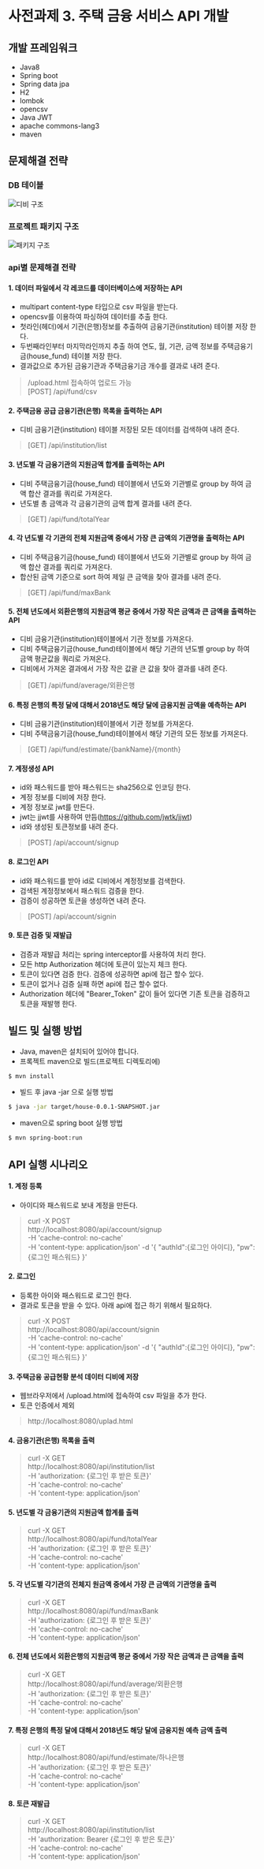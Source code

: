 # 사전과제 3. 주택 금융 서비스 API 개발
 
## 개발 프레임워크 
* Java8
* Spring boot
* Spring data jpa
* H2
* lombok
* opencsv
* Java JWT
* apache commons-lang3
* maven

## 문제해결 전략
### DB 테이블
<img src="./img/task3-db.jpg" title="디비 구조">

### 프로젝트 패키지 구조
<img src="./img/task3_package.jpg" title="패키지 구조">

### api별 문제해결 전략
#### 1. 데이터 파일에서 각 레코드를 데이터베이스에 저장하는 API 
  * multipart content-type 타입으로 csv 파일을 받는다.
  * opencsv를 이용하여 파싱하여 데이터를 추출 한다.
  * 첫라인(헤더)에서 기관(은행)정보를 추출하여 금융기관(institution) 테이블 저장 한다.
  * 두번째라인부터 마지막라인까지 추출 하여 연도, 월, 기관, 금액 정보를 주택금융기금(house_fund) 테이블 저장 한다.
  * 결과값으로 추가된 금융기관과 주택금융기금 개수를 결과로 내려 준다.

> /upload.html 접속하여 업로드 가능</br>
> [POST] /api/fund/csv

#### 2. 주택금융 공급 금융기관(은행) 목록을 출력하는 API 
  * 디비 금융기관(institution) 테이블 저장된 모든 데이터를 검색하여 내려 준다.

> [GET] /api/institution/list

#### 3. 년도별 각 금융기관의 지원금액 합계를 출력하는 API 
  * 디비 주택금융기금(house_fund) 테이블에서 년도와 기관별로 group by 하여 금액 합산 결과를 쿼리로 가져온다.
  * 년도별 총 금액과 각 금융기관의 금액 합계 결과를 내려 준다.

> [GET] /api/fund/totalYear

#### 4. 각 년도별 각 기관의 전체 지원금액 중에서 가장 큰 금액의 기관명을 출력하는 API
  * 디비 주택금융기금(house_fund) 테이블에서 년도와 기관별로 group by 하여 금액 합산 결과를 쿼리로 가져온다.
  * 합산된 금액 기준으로 sort 하여 제일 큰 금액을 찾아 결과를 내려 준다.

> [GET] /api/fund/maxBank

#### 5. 전체 년도에서 외환은행의 지원금액 평균 중에서 가장 작은 금액과 큰 금액을 출력하는 API
  * 디비 금융기관(institution)테이블에서 기관 정보를 가져온다.
  * 디비 주택금융기금(house_fund)테이블에서 해당 기관의 년도별 group by 하여 금액 평균값을 쿼리로 가져온다.
  * 디비에서 가져온 결과에서 가장 작은 값괄 큰 값을 찾아 결과를 내려 준다.

> [GET] /api/fund/average/외환은행

#### 6. 특정 은행의 특정 달에 대해서 2018년도 해당 달에 금융지원 금액을 예측하는 API
  * 디비 금융기관(institution)테이블에서 기관 정보를 가져온다.
  * 디비 주택금융기금(house_fund)테이블에서 해당 기관의 모든 정보를 가져온다.

> [GET] /api/fund/estimate/{bankName}/{month}

#### 7. 계정생성 API
  * id와 패스워드를 받아 패스워드는 sha256으로 인코딩 한다.
  * 계정 정보를 디비에 저장 한다.
  * 계정 정보로 jwt를 만든다. 
  * jwt는 jjwt를 사용하여 만듬(https://github.com/jwtk/jjwt)
  * id와 생성된 토큰정보를 내려 준다.

> [POST] /api/account/signup

#### 8. 로그인 API
  * id와 패스워드를 받아 id로 디비에서 계정정보를 검색한다.
  * 검색된 계정정보에서 패스워드 검증을 한다.
  * 검증이 성공하면 토큰을 생성하연 내려 준다.

> [POST] /api/account/signin

#### 9. 토큰 검증 및 재발급
  * 검증과 재발급 처리는 spring interceptor를 사용하여 처리 한다.
  * 모든 http Authorization 헤더에 토큰이 있는지 체크 한다.
  * 토큰이 있다면 검증 한다. 검증에 성공하면 api에 접근 할수 있다.
  * 토큰이 없거나 검증 실패 하면 api에 접근 할수 없다.
  * Authorization 헤더에 "Bearer_Token" 값이 들어 있다면 기존 토큰을 검증하고 토큰을 재발행 한다.


## 빌드 및 실행 방법
  * Java, maven은 설치되어 있어야 합니다.
  * 프록젝트 maven으로 빌드(프로젝트 디렉토리에)
  ```bash
  $ mvn install
  ```
  * 빌드 후 java -jar 으로 실행 방법 
  ```bash
  $ java -jar target/house-0.0.1-SNAPSHOT.jar
  ```
  * maven으로 spring boot 실행 방법
  ```bash
  $ mvn spring-boot:run
  ```
 

## API 실행 시나리오
#### 1. 계정 등록
- 아이디와 패스워드로 보내 계정을 만든다.

> curl -X POST \
  http://localhost:8080/api/account/signup \
  -H 'cache-control: no-cache' \
  -H 'content-type: application/json' 
  -d '{
	"authId":{로그인 아이디},
	"pw":{로그인 패스워드}
}'

#### 2. 로그인 
- 등록한 아이와 패스워드로 로그인 한다.
- 결과로 토큰을 받을 수 있다. 아래 api에 접근 하기 위해서 필요하다.

>curl -X POST \
  http://localhost:8080/api/account/signin \
  -H 'cache-control: no-cache' \
  -H 'content-type: application/json' 
  -d '{
	"authId":{로그인 아이디},
	"pw":{로그인 패스워드}
}'

#### 3. 주택금융 공급현황 분석 데이터 디비에 저장
- 웹브라우저에서 /upload.html에 접속하여 csv 파일을 추가 한다.
- 토큰 인증에서 제외

> http://localhost:8080/uplad.html  

#### 4. 금융기관(은행) 목록을 출력
>curl -X GET \
  http://localhost:8080/api/institution/list \
  -H 'authorization: {로그인 후 받은 토큰}' \
  -H 'cache-control: no-cache' \
  -H 'content-type: application/json'


#### 5. 년도별 각 금융기관의 지원금액 합계를 출력
>curl -X GET \
  http://localhost:8080/api/fund/totalYear \
  -H 'authorization: {로그인 후 받은 토큰}' \
  -H 'cache-control: no-cache' \
  -H 'content-type: application/json'

#### 5. 각 년도별 각기관의 전체지 원금액 중에서 가장 큰 금액의 기관명을 출력
>curl -X GET \
  http://localhost:8080/api/fund/maxBank \
  -H 'authorization: {로그인 후 받은 토큰}' \
  -H 'cache-control: no-cache' \
  -H 'content-type: application/json'

#### 6. 전체 년도에서 외환은행의 지원금액 평균 중에서 가장 작은 금액과 큰 금액을 출력
>curl -X GET \
  http://localhost:8080/api/fund/average/외환은행 \
  -H 'authorization: {로그인 후 받은 토큰}' \
  -H 'cache-control: no-cache' \
  -H 'content-type: application/json'

#### 7. 특정 은행의 특정 달에 대해서 2018년도 해당 달에 금융지원 예측 금액 출력
>curl -X GET \
  http://localhost:8080/api/fund/estimate/하나은행 \
  -H 'authorization: {로그인 후 받은 토큰}' \
  -H 'cache-control: no-cache' \
  -H 'content-type: application/json'

  #### 8. 토큰 재발급
  >curl -X GET \
  http://localhost:8080/api/institution/list \
  -H 'authorization: Bearer {로그인 후 받은 토큰}' \
  -H 'cache-control: no-cache' \
  -H 'content-type: application/json'